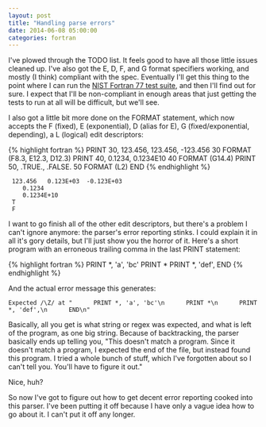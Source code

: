 ```yaml
---
layout: post
title: "Handling parse errors"
date: 2014-06-08 05:00:00
categories: fortran
---
```


I've plowed through the TODO list.  It feels good to have all those
little issues cleaned up.  I've also got the E, D, F, and G format
specifiers working, and mostly (I think) compliant with the spec.
Eventually I'll get this thing to the point where I can run the [NIST
Fortran 77 test
suite](http://www.fortran-2000.com/ArnaudRecipes/fcvs21_f95.html), and
then I'll find out for sure.  I expect that I'll be non-compliant in
enough areas that just getting the tests to run at all will be
difficult, but we'll see.

I also got a little bit more done on the FORMAT statement, which now
accepts the F (fixed), E (exponential), D (alias for E), G
(fixed/exponential, depending), a L (logical) edit descriptors:

{% highlight fortran %}
      PRINT 30, 123.456, 123.456, -123.456
 30   FORMAT (F8.3, E12.3, D12.3)
      PRINT 40, 0.1234, 0.1234E10
 40   FORMAT (G14.4)
      PRINT 50, .TRUE., .FALSE.
 50   FORMAT (L2)
      END
{% endhighlight %}

     123.456   0.123E+03  -0.123E+03
        0.1234    
        0.1234E+10
     T
     F

I want to go finish all of the other edit descriptors, but there's a
problem I can't ignore anymore: the parser's error reporting stinks.
I could explain it in all it's gory details, but I'll just show you
the horror of it.  Here's a short program with an erroneous trailing
comma in the last PRINT statement:

{% highlight fortran %}
      PRINT *, 'a', 'bc'
      PRINT *
      PRINT *, 'def',
      END
{% endhighlight %}

And the actual error message this generates:

    Expected /\Z/ at "      PRINT *, 'a', 'bc'\n      PRINT *\n      PRINT *, 'def',\n      END\n"

Basically, all you get is what string or regex was expected, and what
is left of the program, as one big string.  Because of backtracking,
the parser basically ends up telling you, "This doesn't match a
program.  Since it doesn't match a program, I expected the end of the
file, but instead found this program.  I tried a whole bunch of stuff,
which I've forgotten about so I can't tell you.  You'll have to figure
it out."

Nice, huh?

So now I've got to figure out how to get decent error reporting cooked
into this parser.  I've been putting it off because I have only a
vague idea how to go about it.  I can't put it off any longer.

